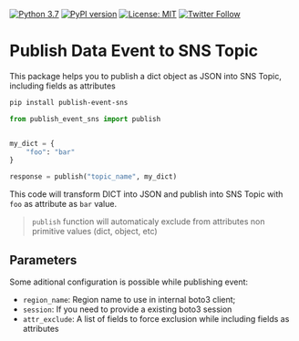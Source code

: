 [![Python 3.7](https://img.shields.io/badge/python-3.7-blue.svg)](https://www.python.org/downloads/release/python-370/)
[![PyPI version](https://badge.fury.io/py/publish-event-sns.svg)](https://badge.fury.io/py/publish-event-sns)
[![License: MIT](https://img.shields.io/badge/License-MIT-yellow.svg)](https://opensource.org/licenses/MIT)
[![Twitter Follow](https://img.shields.io/twitter/follow/msantino.svg?style=social&label=Follow)](https://twitter.com/msantino)
<!-- [![Actions Status](https://github.com/msantino/publish-event-sns/workflows/CI/badge.svg)](https://github.com/msantino/publish-event-sns/actions) -->
<!-- [![Language grade: Python](https://img.shields.io/lgtm/grade/python/g/msantino/publish-event-sns.svg?logo=lgtm&logoWidth=18)](https://lgtm.com/projects/g/msantino/publish-event-sns/context:python) -->




# Publish Data Event to SNS Topic

This package helps you to publish a dict object as JSON into SNS Topic, including fields as attributes

```bash
pip install publish-event-sns
```

```python
from publish_event_sns import publish


my_dict = {
    "foo": "bar"
}

response = publish("topic_name", my_dict)
```

This code will transform DICT into JSON and publish into SNS Topic with `foo` as attribute as `bar` value. 

> `publish` function will automaticaly exclude from attributes non primitive values (dict, object, etc)

## Parameters

Some aditional configuration is possible while publishing event:

* `region_name`: Region name to use in internal boto3 client;
* `session`: If you need to provide a existing boto3 session
* `attr_exclude`: A list of fields to force exclusion while including fields as attributes
